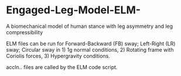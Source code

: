 # Engaged-Leg-Model-ELM-
A biomechanical model of human stance with leg asymmetry and leg compressibility

ELM files can be run for Forward-Backward (FB) sway; Left-Right (LR) sway; Circular sway in 1) 1g normal conditions, 2) Rotating frame with Coriolis forces, 3) Hypergravity conditions.

accln.. files are called by the ELM code script.
